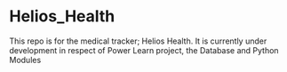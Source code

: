 # Helios_Health
This repo is for the medical tracker; Helios Health. It is currently under development in respect of Power Learn project, the Database and Python Modules

